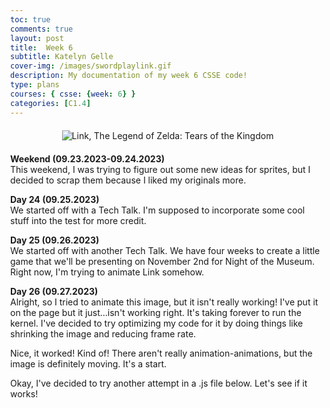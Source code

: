 ```yaml
---
toc: true
comments: true
layout: post
title:  Week 6
subtitle: Katelyn Gelle
cover-img: /images/swordplaylink.gif
description: My documentation of my week 6 CSSE code!
type: plans
courses: { csse: {week: 6} }
categories: [C1.4]
---
```


<div style="text-align: center; margin-top: 20px; margin-bottom: 20px;">
  <img src="{{site.baseurl}}/images/thislifelink.gif" alt="Link, The Legend of Zelda: Tears of the Kingdom" />
</div>  

**Weekend (09.23.2023-09.24.2023)**  
This weekend, I was trying to figure out some new ideas for sprites, but I decided to scrap them because I liked my originals more.  

**Day 24 (09.25.2023)**  
We started off with a Tech Talk. I'm supposed to incorporate some cool stuff into the test for more credit.  

**Day 25 (09.26.2023)**  
We started off with another Tech Talk. We have four weeks to create a little game that we'll be presenting on November 2nd for Night of the Museum. Right now, I'm trying to animate Link somehow.  

**Day 26 (09.27.2023)**  
Alright, so I tried to animate this image, but it isn't really working! I've put it on the page but it just...isn't working right. It's taking forever to run the kernel. I've decided to try optimizing my code for it by doing things like shrinking the image and reducing frame rate.  

Nice, it worked! Kind of! There aren't really animation-animations, but the image is definitely moving. It's a start.  

Okay, I've decided to try another attempt in a .js file below. Let's see if it works!

<!DOCTYPE html>
<html lang="en">
<head>
    <meta charset="UTF-8">
    <title>Animation Example</title>
    <style>
        body {
            margin: 0;
            overflow: hidden;
        }
        #animation-container {
            width: 100%;
            height: 100vh; /* Adjust the height as needed */
            position: relative;
        }
        #animated-div {
            width: 100px; /* Adjust the width as needed */
            height: 100px; /* Adjust the height as needed */
            background-image: url("{{site.baseurl}}/images/clearheartlink.png");
            background-size: cover;
            position: absolute;
            left: 0;
        }
    </style>
</head>
<body>
    <div id="animation-container"></div>
    <button id="start-animation-button">Start Animation</button>
    <script>
        document.addEventListener("DOMContentLoaded", function () {
            const animatedDiv = document.getElementById("animated-div");
            const container = document.getElementById("animation-container");
            
            let positionX = 0;
            const speed = 2;

            function animateDiv() {
                positionX += speed;
                animatedDiv.style.left = positionX + "px";

                // Reset the position when the div goes off-screen
                if (positionX < window.innerWidth) {
                    requestAnimationFrame(animateDiv);
                }
            }

            document.getElementById("start-animation-button").addEventListener("click", () => {
                animateDiv();
            });
        });
    </script>
</body>
</html>


**Day 27 (09.28.2023)**  
Today, we were given a rundown on what we're expected to have done by tomorrow, so it looks like I'm going to really have to put in the work. I'm trying to perfect this animation right now, so I hope I can get this working.